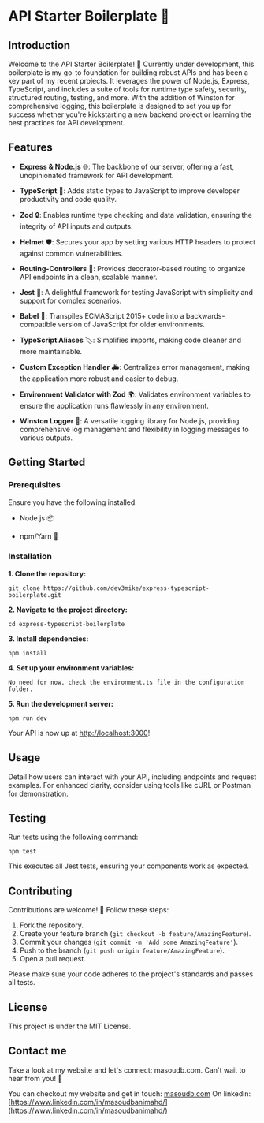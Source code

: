 
# API Starter Boilerplate 🚀

  

## Introduction

  

Welcome to the API Starter Boilerplate! 🌟 Currently under development, this boilerplate is my go-to foundation for building robust APIs and has been a key part of my recent projects. It leverages the power of Node.js, Express, TypeScript, and includes a suite of tools for runtime type safety, security, structured routing, testing, and more. With the addition of Winston for comprehensive logging, this boilerplate is designed to set you up for success whether you're kickstarting a new backend project or learning the best practices for API development.

  

## Features

  

-  **Express & Node.js** 🌐: The backbone of our server, offering a fast, unopinionated framework for API development.

-  **TypeScript** 📘: Adds static types to JavaScript to improve developer productivity and code quality.

-  **Zod** 🔒: Enables runtime type checking and data validation, ensuring the integrity of API inputs and outputs.

-  **Helmet** 🛡️: Secures your app by setting various HTTP headers to protect against common vulnerabilities.

-  **Routing-Controllers** 🚦: Provides decorator-based routing to organize API endpoints in a clean, scalable manner.

-  **Jest** 🧪: A delightful framework for testing JavaScript with simplicity and support for complex scenarios.

-  **Babel** 🐠: Transpiles ECMAScript 2015+ code into a backwards-compatible version of JavaScript for older environments.

-  **TypeScript Aliases** 🏷️: Simplifies imports, making code cleaner and more maintainable.

-  **Custom Exception Handler** 🚑: Centralizes error management, making the application more robust and easier to debug.

-  **Environment Validator with Zod** 🌍: Validates environment variables to ensure the application runs flawlessly in any environment.

-  **Winston Logger** 📝: A versatile logging library for Node.js, providing comprehensive log management and flexibility in logging messages to various outputs.

  

## Getting Started

  

### Prerequisites

  

Ensure you have the following installed:

  

- Node.js 📦

- npm/Yarn 🧶

  

### Installation

  

**1. Clone the repository:**

    git clone https://github.com/dev3mike/express-typescript-boilerplate.git
 

**2. Navigate to the project directory:**

    cd express-typescript-boilerplate

**3. Install dependencies:**

    npm install

**4. Set up your environment variables:**

    No need for now, check the environment.ts file in the configuration folder.

**5. Run the development server:**

    npm run dev

  
Your API is now up at [http://localhost:3000](http://localhost:3000)!


## Usage

Detail how users can interact with your API, including endpoints and request examples. For enhanced clarity, consider using tools like cURL or Postman for demonstration.


## Testing

Run tests using the following command:

    npm test

This executes all Jest tests, ensuring your components work as expected.

  
## Contributing

Contributions are welcome! 🙌 Follow these steps:

1. Fork the repository.
2. Create your feature branch (`git checkout -b feature/AmazingFeature`).
3. Commit your changes (`git commit -m 'Add some AmazingFeature'`).
4. Push to the branch (`git push origin feature/AmazingFeature`).
5. Open a pull request.

Please make sure your code adheres to the project's standards and passes all tests.


## License
This project is under the MIT License.

## Contact me
Take a look at my website and let's connect: masoudb.com. Can't wait to hear from you! 🌟

You can checkout my website and get in touch: [masoudb.com](https://masoudb.com)
On linkedin: [https://www.linkedin.com/in/masoudbanimahd/](https://www.linkedin.com/in/masoudbanimahd/)